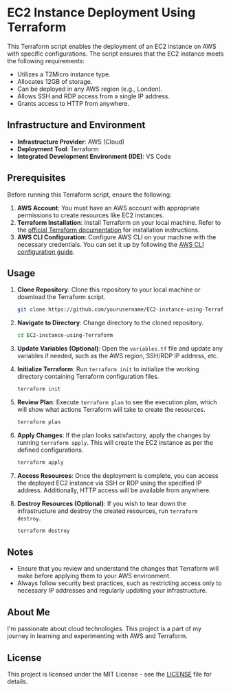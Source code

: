 # EC2 Instance Deployment Using Terraform

This Terraform script enables the deployment of an EC2 instance on AWS with specific configurations. The script ensures that the EC2 instance meets the following requirements:

- Utilizes a T2Micro instance type.
- Allocates 12GB of storage.
- Can be deployed in any AWS region (e.g., London).
- Allows SSH and RDP access from a single IP address.
- Grants access to HTTP from anywhere.

## Infrastructure and Environment

- **Infrastructure Provider**: AWS (Cloud)
- **Deployment Tool**: Terraform
- **Integrated Development Environment (IDE)**: VS Code

## Prerequisites

Before running this Terraform script, ensure the following:

1. **AWS Account**: You must have an AWS account with appropriate permissions to create resources like EC2 instances.
2. **Terraform Installation**: Install Terraform on your local machine. Refer to the [official Terraform documentation](https://learn.hashicorp.com/tutorials/terraform/install-cli) for installation instructions.
3. **AWS CLI Configuration**: Configure AWS CLI on your machine with the necessary credentials. You can set it up by following the [AWS CLI configuration guide](https://docs.aws.amazon.com/cli/latest/userguide/cli-configure-quickstart.html).

## Usage

1. **Clone Repository**: Clone this repository to your local machine or download the Terraform script.

    ```bash
    git clone https://github.com/yourusername/EC2-instance-using-Terraform.git
    ```

2. **Navigate to Directory**: Change directory to the cloned repository.

    ```bash
    cd EC2-instance-using-Terraform
    ```

3. **Update Variables (Optional)**: Open the `variables.tf` file and update any variables if needed, such as the AWS region, SSH/RDP IP address, etc.

4. **Initialize Terraform**: Run `terraform init` to initialize the working directory containing Terraform configuration files.

    ```bash
    terraform init
    ```

5. **Review Plan**: Execute `terraform plan` to see the execution plan, which will show what actions Terraform will take to create the resources.

    ```bash
    terraform plan
    ```

6. **Apply Changes**: If the plan looks satisfactory, apply the changes by running `terraform apply`. This will create the EC2 instance as per the defined configurations.

    ```bash
    terraform apply
    ```

7. **Access Resources**: Once the deployment is complete, you can access the deployed EC2 instance via SSH or RDP using the specified IP address. Additionally, HTTP access will be available from anywhere.

8. **Destroy Resources (Optional)**: If you wish to tear down the infrastructure and destroy the created resources, run `terraform destroy`.

    ```bash
    terraform destroy
    ```

## Notes

- Ensure that you review and understand the changes that Terraform will make before applying them to your AWS environment.
- Always follow security best practices, such as restricting access only to necessary IP addresses and regularly updating your infrastructure.

## About Me

I'm passionate about cloud technologies. This project is a part of my journey in learning and experimenting with AWS and Terraform.

## License

This project is licensed under the MIT License - see the [LICENSE](LICENSE) file for details.
